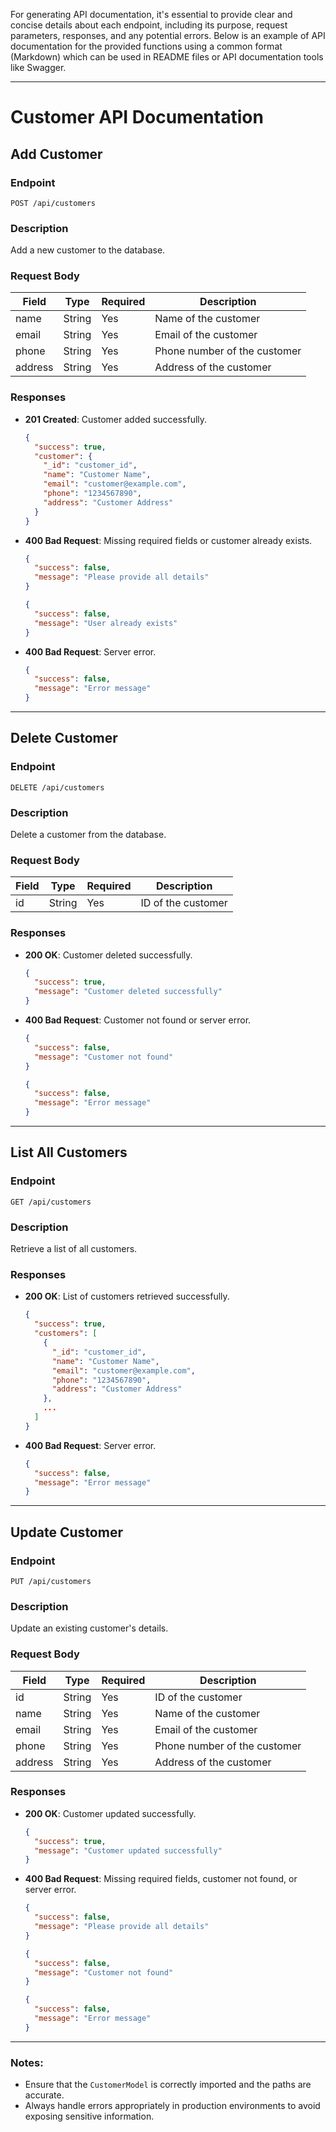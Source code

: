 For generating API documentation, it's essential to provide clear and concise details about each endpoint, including its purpose, request parameters, responses, and any potential errors. Below is an example of API documentation for the provided functions using a common format (Markdown) which can be used in README files or API documentation tools like Swagger.

---

# Customer API Documentation

## Add Customer

### Endpoint
`POST /api/customers`

### Description
Add a new customer to the database.

### Request Body
| Field   | Type   | Required | Description              |
|---------|--------|----------|--------------------------|
| name    | String | Yes      | Name of the customer     |
| email   | String | Yes      | Email of the customer    |
| phone   | String | Yes      | Phone number of the customer |
| address | String | Yes      | Address of the customer  |

### Responses
- **201 Created**: Customer added successfully.
  ```json
  {
    "success": true,
    "customer": {
      "_id": "customer_id",
      "name": "Customer Name",
      "email": "customer@example.com",
      "phone": "1234567890",
      "address": "Customer Address"
    }
  }
  ```
- **400 Bad Request**: Missing required fields or customer already exists.
  ```json
  {
    "success": false,
    "message": "Please provide all details"
  }
  ```
  ```json
  {
    "success": false,
    "message": "User already exists"
  }
  ```
- **400 Bad Request**: Server error.
  ```json
  {
    "success": false,
    "message": "Error message"
  }
  ```

---

## Delete Customer

### Endpoint
`DELETE /api/customers`

### Description
Delete a customer from the database.

### Request Body
| Field | Type   | Required | Description         |
|-------|--------|----------|---------------------|
| id    | String | Yes      | ID of the customer  |

### Responses
- **200 OK**: Customer deleted successfully.
  ```json
  {
    "success": true,
    "message": "Customer deleted successfully"
  }
  ```
- **400 Bad Request**: Customer not found or server error.
  ```json
  {
    "success": false,
    "message": "Customer not found"
  }
  ```
  ```json
  {
    "success": false,
    "message": "Error message"
  }
  ```

---

## List All Customers

### Endpoint
`GET /api/customers`

### Description
Retrieve a list of all customers.

### Responses
- **200 OK**: List of customers retrieved successfully.
  ```json
  {
    "success": true,
    "customers": [
      {
        "_id": "customer_id",
        "name": "Customer Name",
        "email": "customer@example.com",
        "phone": "1234567890",
        "address": "Customer Address"
      },
      ...
    ]
  }
  ```
- **400 Bad Request**: Server error.
  ```json
  {
    "success": false,
    "message": "Error message"
  }
  ```

---

## Update Customer

### Endpoint
`PUT /api/customers`

### Description
Update an existing customer's details.

### Request Body
| Field   | Type   | Required | Description              |
|---------|--------|----------|--------------------------|
| id      | String | Yes      | ID of the customer       |
| name    | String | Yes      | Name of the customer     |
| email   | String | Yes      | Email of the customer    |
| phone   | String | Yes      | Phone number of the customer |
| address | String | Yes      | Address of the customer  |

### Responses
- **200 OK**: Customer updated successfully.
  ```json
  {
    "success": true,
    "message": "Customer updated successfully"
  }
  ```
- **400 Bad Request**: Missing required fields, customer not found, or server error.
  ```json
  {
    "success": false,
    "message": "Please provide all details"
  }
  ```
  ```json
  {
    "success": false,
    "message": "Customer not found"
  }
  ```
  ```json
  {
    "success": false,
    "message": "Error message"
  }
  ```

---

### Notes:
- Ensure that the `CustomerModel` is correctly imported and the paths are accurate.
- Always handle errors appropriately in production environments to avoid exposing sensitive information.
